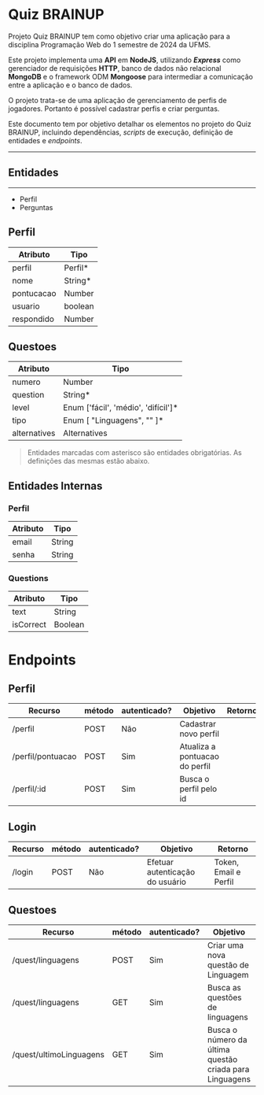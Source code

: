 # Quiz BRAINUP

Projeto Quiz BRAINUP tem como objetivo criar uma aplicação para a disciplina Programação Web do 1 semestre de 2024 da UFMS.

Este projeto implementa uma **API** em **NodeJS**, utilizando ***Express*** como gerenciador de requisições **HTTP**, banco de dados não relacional **MongoDB** e o framework ODM **Mongoose** para intermediar a comunicação entre a aplicação e o banco de dados.

O projeto trata-se de uma aplicação de gerenciamento de perfis de jogadores. Portanto é possível cadastrar perfis e criar perguntas.

Este documento tem por objetivo detalhar os elementos no projeto do Quiz BRAINUP, incluindo dependências, *scripts* de execução, definição de entidades e *endpoints*.

----
## Entidades
---
- Perfil
- Perguntas

## Perfil

Atributo | Tipo
-------- | ------
perfil | Perfil*
nome | String*
pontucacao | Number
usuario | boolean
respondido | Number


## Questoes
Atributo | Tipo
---- | ----
numero | Number
question | String*
level | Enum  ['fácil', 'médio', 'difícil']*
tipo | Enum [ "Linguagens", "" ]*
alternatives | Alternatives

> Entidades marcadas com asterisco são entidades obrigatórias. As definições das mesmas estão abaixo.

## Entidades Internas

### Perfil

Atributo | Tipo
---- | ----
email | String
senha | String

### Questions
Atributo | Tipo
---- | ----
text | String
isCorrect | Boolean

# Endpoints

## Perfil
Recurso | método | autenticado? | Objetivo | Retorno
---- | ---- | ---- | ---- |---- 
/perfil | POST | Não | Cadastrar novo perfil | 
/perfil/pontuacao | POST | Sim | Atualiza a pontuacao do perfil |
/perfil/:id | POST | Sim | Busca o perfil pelo id




## Login
Recurso | método | autenticado? | Objetivo | Retorno
---- | ---- | ---- | ---- |---- 
/login | POST | Não | Efetuar autenticação do usuário | Token, Email e Perfil

## Questoes
Recurso | método | autenticado? | Objetivo | Retorno
---- | ---- | ---- | ---- |---- 
/quest/linguagens | POST | Sim | Criar uma nova questão de Linguagem |
/quest/linguagens | GET | Sim | Busca as questões de linguagens |
/quest/ultimoLinguagens | GET | Sim | Busca o número da última questão criada para Linguagens |
